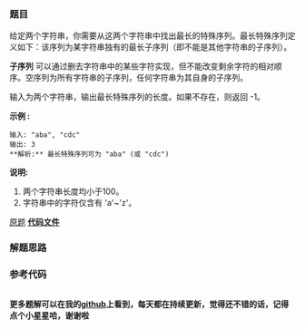### 题目
给定两个字符串，你需要从这两个字符串中找出最长的特殊序列。最长特殊序列定义如下：该序列为某字符串独有的最长子序列（即不能是其他字符串的子序列）。

**子序列** 可以通过删去字符串中的某些字符实现，但不能改变剩余字符的相对顺序。空序列为所有字符串的子序列，任何字符串为其自身的子序列。

输入为两个字符串，输出最长特殊序列的长度。如果不存在，则返回 -1。

**示例 :**

    
    
    输入: "aba", "cdc"
    输出: 3
    **解析:** 最长特殊序列可为 "aba" (或 "cdc")
    

**说明:**

  1. 两个字符串长度均小于100。
  2. 字符串中的字符仅含有 'a'~'z'。

[原题](https://leetcode-cn.com/problems/longest-uncommon-subsequence-i/)    **[代码文件]()**


### 解题思路




### 参考代码

```go


```




**更多题解可以在我的[github](https://github.com/LZH139/leetcode_Go)上看到，每天都在持续更新，觉得还不错的话，记得点个小星星哈，谢谢啦**
